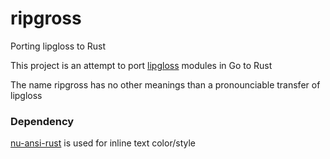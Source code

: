 # ripgross
Porting lipgloss to Rust

This project is an attempt to port [lipgloss](https://github.com/charmbracelet/Lipgloss) modules in Go to Rust

The name ripgross has no other meanings than a pronounciable transfer of lipgloss

### Dependency
[nu-ansi-rust](https://docs.rs/crate/nu-ansi-term/latest) is used for inline text color/style
